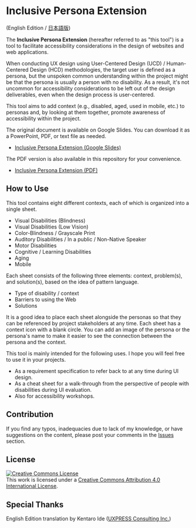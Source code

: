# Inclusive Persona Extension

(English Edition / [日本語版](/ja/))

The **Inclusive Persona Extension** (hereafter referred to as "this tool") is a tool to facilitate accessibility considerations in the design of websites and web applications.

When conducting UX design using User-Centered Design (UCD) / Human-Centered Design (HCD) methodologies, the target user is defined as a persona, but the unspoken common understanding within the project might be that the persona is usually a person with no disability. As a result, it's not uncommon for accessibility considerations to be left out of the design deliverables, even when the design process is user-centered.

This tool aims to add context (e.g., disabled, aged, used in mobile, etc.) to personas and, by looking at them together, promote awareness of accessibility within the project.

The original document is available on Google Slides. You can download it as a PowerPoint, PDF, or text file as needed.

- [Inclusive Persona Extension (Google Slides)](https://docs.google.com/presentation/d/10jdG622toXmQGq0bOFWRl3FwUYlQP7qas3G5fAT0b2U/edit?usp=sharing)

The PDF version is also available in this repository for your convenience.

- [Inclusive Persona Extension (PDF)](inclusive_persona_extension_en.pdf)

## How to Use

This tool contains eight different contexts, each of which is organized into a single sheet.

- Visual Disabilities (Blindness)
- Visual Disabilities (Low Vision)
- Color-Blindness / Grayscale Print
- Auditory Disabilities / In a public / Non-Native Speaker
- Motor Disabilities
- Cognitive / Learning Disabilities
- Aging
- Mobile

Each sheet consists of the following three elements: context, problem(s), and solution(s), based on the idea of pattern language.

- Type of disability / context
- Barriers to using the Web
- Solutions

It is a good idea to place each sheet alongside the personas so that they can be referenced by project stakeholders at any time. Each sheet has a context icon with a blank circle. You can add an image of the persona or the persona's name to make it easier to see the connection between the persona and the context.

This tool is mainly intended for the following uses. I hope you will feel free to use it in your projects.

- As a requirement specification to refer back to at any time during UI design.
- As a cheat sheet for a walk-through from the perspective of people with disabilities during UI evaluation. 
- Also for accessibility workshops.

## Contribution

If you find any typos, inadequacies due to lack of my knowledge, or have suggestions on the content, please post your comments in the [Issues](https://github.com/caztcha/Inclusive-Persona-Extension/issues) section.

## License

<a rel="license" href="http://creativecommons.org/licenses/by/4.0/"><img alt="Creative Commons License" style="border-width:0" src="https://i.creativecommons.org/l/by/4.0/88x31.png" /></a><br />This work is licensed under a <a rel="license" href="http://creativecommons.org/licenses/by/4.0/">Creative Commons Attribution 4.0 International License</a>.

## Special Thanks

English Edition translation by Kentaro Ide ([UXPRESS Consulting Inc.](https://uxpress.org/))